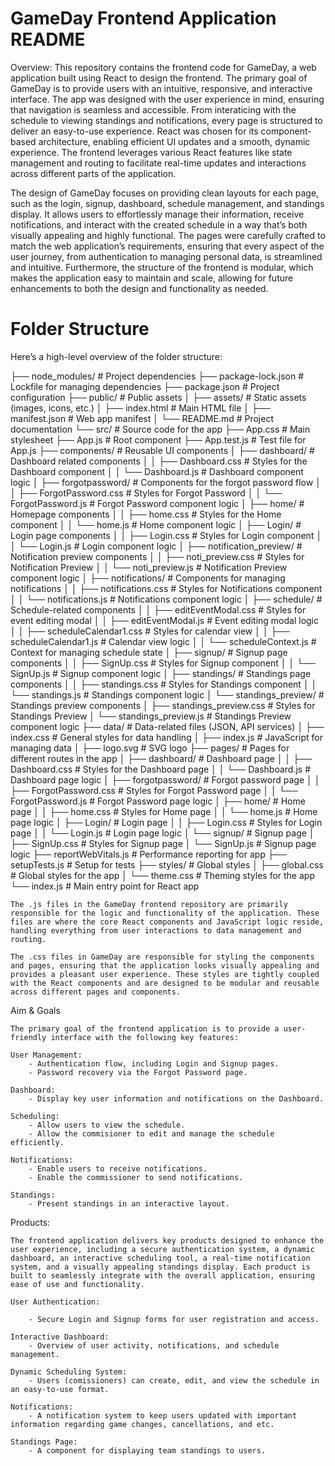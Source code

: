 # GameDay Frontend Application README

Overview:
This repository contains the frontend code for GameDay, a web application built using React to design the frontend. The primary goal of GameDay is to provide users with an intuitive, responsive, and interactive interface. The app was designed with the user experience in mind, ensuring that navigation is seamless and accessible. From interaticing with the schedule to viewing standings and notifications, every page is structured to deliver an easy-to-use experience. React was chosen for its component-based architecture, enabling efficient UI updates and a smooth, dynamic experience. The frontend leverages various React features like state management and routing to facilitate real-time updates and interactions across different parts of the application.

The design of GameDay focuses on providing clean layouts for each page, such as the login, signup, dashboard, schedule management, and standings display. It allows users to effortlessly manage their information, receive notifications, and interact with the created schedule in a way that’s both visually appealing and highly functional. The pages were carefully crafted to match the web application’s requirements, ensuring that every aspect of the user journey, from authentication to managing personal data, is streamlined and intuitive. Furthermore, the structure of the frontend is modular, which makes the application easy to maintain and scale, allowing for future enhancements to both the design and functionality as needed.



# Folder Structure

Here’s a high-level overview of the folder structure:

├── node_modules/               # Project dependencies
├── package-lock.json           # Lockfile for managing dependencies
├── package.json                # Project configuration
├── public/                     # Public assets
│   ├── assets/                 # Static assets (images, icons, etc.)
│   ├── index.html              # Main HTML file
│   ├── manifest.json           # Web app manifest
│   └── README.md               # Project documentation
└── src/                        # Source code for the app
    ├── App.css                 # Main stylesheet
    ├── App.js                  # Root component
    ├── App.test.js             # Test file for App.js
    ├── components/             # Reusable UI components
    │   ├── dashboard/          # Dashboard related components
    │   │   ├── Dashboard.css   # Styles for the Dashboard component
    │   │   └── Dashboard.js    # Dashboard component logic
    │   ├── forgotpassword/     # Components for the forgot password flow
    │   │   ├── ForgotPassword.css # Styles for Forgot Password
    │   │   └── ForgotPassword.js  # Forgot Password component logic
    │   ├── home/               # Homepage components
    │   │   ├── home.css        # Styles for the Home component
    │   │   └── home.js         # Home component logic
    │   ├── Login/              # Login page components
    │   │   ├── Login.css       # Styles for Login component
    │   │   └── Login.js        # Login component logic
    │   ├── notification_preview/ # Notification preview components
    │   │   ├── noti_preview.css # Styles for Notification Preview
    │   │   └── noti_preview.js  # Notification Preview component logic
    │   ├── notifications/      # Components for managing notifications
    │   │   ├── notifications.css # Styles for Notifications component
    │   │   └── notifications.js  # Notifications component logic
    │   ├── schedule/           # Schedule-related components
    │   │   ├── editEventModal.css # Styles for event editing modal
    │   │   ├── editEventModal.js  # Event editing modal logic
    │   │   ├── scheduleCalendar1.css # Styles for calendar view
    │   │   ├── scheduleCalendar1.js  # Calendar view logic
    │   │   └── scheduleContext.js  # Context for managing schedule state
    │   ├── signup/             # Signup page components
    │   │   ├── SignUp.css      # Styles for Signup component
    │   │   └── SignUp.js       # Signup component logic
    │   ├── standings/          # Standings page components
    │   │   ├── standings.css   # Styles for Standings component
    │   │   └── standings.js    # Standings component logic
    │   └── standings_preview/  # Standings preview components
    │       ├── standings_preview.css # Styles for Standings Preview
    │       └── standings_preview.js  # Standings Preview component logic
    ├── data/                   # Data-related files (JSON, API services)
    │   ├── index.css           # General styles for data handling
    │   ├── index.js            # JavaScript for managing data
    │   ├── logo.svg            # SVG logo
    ├── pages/                  # Pages for different routes in the app
    │   ├── dashboard/          # Dashboard page
    │   │   ├── Dashboard.css   # Styles for the Dashboard page
    │   │   └── Dashboard.js    # Dashboard page logic
    │   ├── forgotpassword/     # Forgot password page
    │   │   ├── ForgotPassword.css # Styles for Forgot Password page
    │   │   └── ForgotPassword.js  # Forgot Password page logic
    │   ├── home/               # Home page
    │   │   ├── home.css        # Styles for Home page
    │   │   └── home.js         # Home page logic
    │   ├── Login/              # Login page
    │   │   ├── Login.css       # Styles for Login page
    │   │   └── Login.js        # Login page logic
    │   └── signup/             # Signup page
    │       ├── SignUp.css      # Styles for Signup page
    │       └── SignUp.js       # Signup page logic
    ├── reportWebVitals.js      # Performance reporting for app
    ├── setupTests.js           # Setup for tests
    ├── styles/                 # Global styles
    │   ├── global.css          # Global styles for the app
    │   └── theme.css           # Theming styles for the app
    └── index.js                # Main entry point for React app

    The .js files in the GameDay frontend repository are primarily responsible for the logic and functionality of the application. These files are where the core React components and JavaScript logic reside, handling everything from user interactions to data management and routing.

    The .css files in GameDay are responsible for styling the components and pages, ensuring that the application looks visually appealing and provides a pleasant user experience. These styles are tightly coupled with the React components and are designed to be modular and reusable across different pages and components.

Aim & Goals

    The primary goal of the frontend application is to provide a user-friendly interface with the following key features:

    User Management:
        - Authentication flow, including Login and Signup pages.  
        - Password recovery via the Forgot Password page.  
    
    Dashboard:
        - Display key user information and notifications on the Dashboard.

    Scheduling: 
        - Allow users to view the schedule.
        - Allow the commisioner to edit and manage the schedule efficiently.

    Notifications: 
        - Enable users to receive notifications.
        - Enable the commissioner to send notifications.

    Standings:
        - Present standings in an interactive layout.

Products:

    The frontend application delivers key products designed to enhance the user experience, including a secure authentication system, a dynamic dashboard, an interactive scheduling tool, a real-time notification system, and a visually appealing standings display. Each product is built to seamlessly integrate with the overall application, ensuring ease of use and functionality.

    User Authentication:

        - Secure Login and Signup forms for user registration and access.
  
    Interactive Dashboard:
        - Overview of user activity, notifications, and schedule management.

    Dynamic Scheduling System:
        - Users (comissioners) can create, edit, and view the schedule in an easy-to-use format.

    Notifications:
        - A notification system to keep users updated with important information regarding game changes, cancellations, and etc.

    Standings Page:
        - A component for displaying team standings to users.


